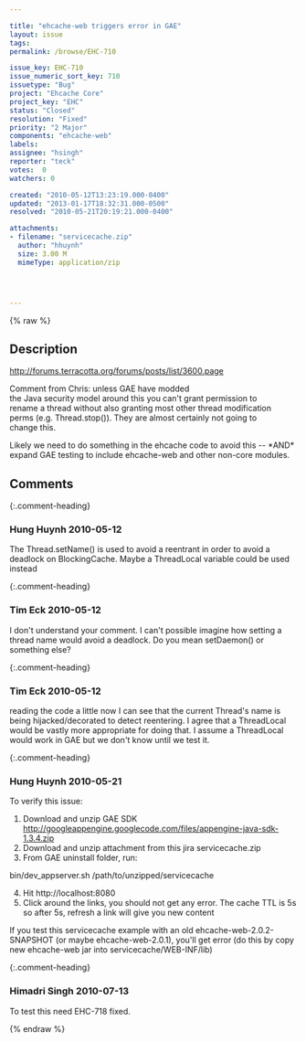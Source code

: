```yaml
---

title: "ehcache-web triggers error in GAE"
layout: issue
tags: 
permalink: /browse/EHC-710

issue_key: EHC-710
issue_numeric_sort_key: 710
issuetype: "Bug"
project: "Ehcache Core"
project_key: "EHC"
status: "Closed"
resolution: "Fixed"
priority: "2 Major"
components: "ehcache-web"
labels: 
assignee: "hsingh"
reporter: "teck"
votes:  0
watchers: 0

created: "2010-05-12T13:23:19.000-0400"
updated: "2013-01-17T18:32:31.000-0500"
resolved: "2010-05-21T20:19:21.000-0400"

attachments:
- filename: "servicecache.zip"
  author: "hhuynh"
  size: 3.00 M
  mimeType: application/zip




---
```


{% raw %}

## Description

<div markdown="1" class="description">

http://forums.terracotta.org/forums/posts/list/3600.page

Comment from Chris:
unless GAE have modded  
the Java security model around this you can't grant permission to  
rename a thread without also granting most other thread modification  
perms (e.g. Thread.stop()).  They are almost certainly not going to  
change this.

Likely we need to do something in the ehcache code to avoid this -- \*AND\* expand GAE testing to include ehcache-web and other non-core modules.



</div>

## Comments


{:.comment-heading}
### **Hung Huynh** <span class="date">2010-05-12</span>

<div markdown="1" class="comment">

The Thread.setName() is used to avoid a reentrant in order to avoid a deadlock on BlockingCache. Maybe a ThreadLocal variable could be used instead

</div>


{:.comment-heading}
### **Tim Eck** <span class="date">2010-05-12</span>

<div markdown="1" class="comment">

I don't understand your comment. I can't possible imagine how setting a thread name would avoid a deadlock. Do you mean setDaemon() or something else?


</div>


{:.comment-heading}
### **Tim Eck** <span class="date">2010-05-12</span>

<div markdown="1" class="comment">

reading the code a little now I can see that the current Thread's name is being hijacked/decorated to detect reentering. I agree that a ThreadLocal would be vastly more appropriate for doing that. I assume a ThreadLocal would work in GAE but we don't know until we test it.


</div>


{:.comment-heading}
### **Hung Huynh** <span class="date">2010-05-21</span>

<div markdown="1" class="comment">


To verify this issue:

1. Download and unzip GAE SDK http://googleappengine.googlecode.com/files/appengine-java-sdk-1.3.4.zip
2. Download and unzip attachment from this jira servicecache.zip
3. From GAE uninstall folder, run:
   
 bin/dev\_appserver.sh /path/to/unzipped/servicecache

4. Hit http://localhost:8080
5. Click around the links, you should not get any error. The cache TTL is 5s so after 5s, refresh a link will give you new content

If you test this servicecache example with an old ehcache-web-2.0.2-SNAPSHOT (or maybe ehcache-web-2.0.1), you'll get error (do this by copy new ehcache-web jar into servicecache/WEB-INF/lib)


</div>


{:.comment-heading}
### **Himadri Singh** <span class="date">2010-07-13</span>

<div markdown="1" class="comment">

To test this need EHC-718 fixed.

</div>



{% endraw %}
